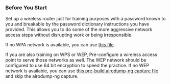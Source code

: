 ### Before You Start

Set up a wireless router just for training purposes with a password known to you and breakable by the password dictionary instructions you have provided.  This allows you to do some of the more aggressive network access steps without disrupting work or being irresponsible.

If no WPA network is available, you can use [this file](http://wiki.wireshark.org/SampleCaptures?action=AttachFile&do=get&target=wpa-Induction.pcap).

If you are also training on WPS or WEP, Pre-configure a wireless access point to serve those networks as well. The WEP network should be configured to use 64 bit encryption to speed the practice. If no WEP network is available, you can use [this pre-build airodump-ng capture file](http://download.aircrack-ng.org/wiki-files/other/test.ivs) and skip the airodump-ng capture.
